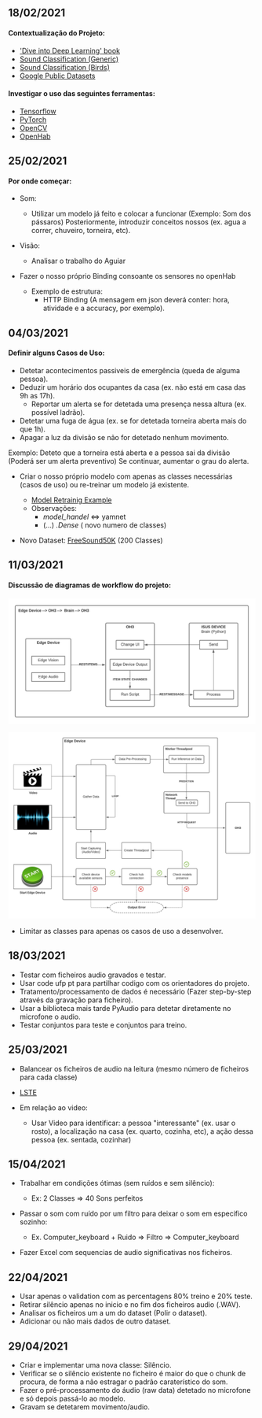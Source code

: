  ## **18/02/2021**
#### Contextualização do Projeto:
- ['Dive into Deep Learning' book](https://d2l.ai/)
- [Sound Classification (Generic)](https://mikesmales.medium.com/sound-classification-using-deep-learning-8bc2aa1990b7)
- [Sound Classification (Birds)](https://www.edgeimpulse.com/blog/bird-classification-lacuna-space)
- [Google Public Datasets](https://research.google/tools/datasets/)

#### Investigar o uso das seguintes ferramentas:
- [Tensorflow](https://www.tensorflow.org/)
- [PyTorch](https://pytorch.org/)
- [OpenCV](https://opencv.org/)
- [OpenHab](https://www.openhab.org/)

## **25/02/2021**
#### Por onde começar:

- Som:
  - Utilizar um modelo já feito e colocar a funcionar (Exemplo: Som dos pássaros)
   Posteriormente, introduzir conceitos nossos (ex. agua a correr, chuveiro, torneira, etc).
- Visão:
  - Analisar o trabalho do Aguiar

- Fazer o nosso próprio Binding consoante os sensores no openHab
  - Exemplo de estrutura: 
    - HTTP Binding (A mensagem em json deverá conter: hora, atividade e a accuracy, por exemplo).

## **04/03/2021**

#### Definir alguns Casos de Uso:
- Detetar acontecimentos passiveis de emergência (queda de alguma pessoa).
- Deduzir um horário dos ocupantes da casa (ex. não está em casa das 9h as 17h).
  - Reportar um alerta se for detetada uma presença nessa altura (ex. possível ladrão).
- Detetar uma fuga de água (ex. se for detetada torneira aberta mais do que 1h).
- Apagar a luz da divisão se não for detetado nenhum movimento.

Exemplo:
Deteto que a torneira está aberta e a pessoa sai da divisão (Poderá ser um alerta preventivo)
Se continuar, aumentar o grau do alerta.

- Criar o nosso próprio modelo com apenas as classes necessárias (casos de uso) ou 
  re-treinar um modelo já existente.
  - [Model Retrainig Example](https://www.tensorflow.org/hub/tutorials/tf2_image_retraining) 
  - Observações:
    - _model_handel_ <=> yamnet
    - (...) _.Dense_ ( novo numero de classes)

- Novo Dataset: [FreeSound50K](https://zenodo.org/record/4060432) (200 Classes)

## **11/03/2021**

#### Discussão de diagramas de workflow do projeto:
![LPI](assets/logbook_imgs/LPI.jpeg)

![LPI_EdgeDevice](assets/logbook_imgs/LPI_(EdgeDevice).jpeg)

- Limitar as classes para apenas os casos de uso a desenvolver.

## **18/03/2021**

- Testar com ficheiros audio gravados e testar.
- Usar code ufp pt para partilhar codigo com os orientadores do projeto.
- Tratamento/processamento de dados é necessário (Fazer step-by-step através da gravação para ficheiro).
- Usar a biblioteca mais tarde PyAudio para detetar diretamente no microfone o audio.
- Testar conjuntos para teste e conjuntos para treino.

## **25/03/2021**

- Balancear os ficheiros de audio na leitura (mesmo número de ficheiros para cada classe)
- [LSTE](https://learnopencv.com/introduction-to-video-classification-and-human-activity-recognition/#heading3)

- Em relação ao video:
  - Usar Video para identificar: a pessoa "interessante" (ex. usar o rosto), a localização na casa (ex. quarto, cozinha, etc), a ação dessa pessoa (ex. sentada, cozinhar)

## **15/04/2021**
- Trabalhar em condições ótimas (sem ruídos e sem silêncio):
   - Ex: 2 Classes => 40 Sons perfeitos
  

- Passar o som com ruído por um filtro para deixar o som em especifico sozinho:
   - Ex. Computer_keyboard + Ruido => Filtro => Computer_keyboard


- Fazer Excel com sequencias de audio significativas nos ficheiros.

## **22/04/2021**

- Usar apenas o validation com as percentagens 80% treino e 20% teste.
- Retirar silêncio apenas no inicio e no fim dos ficheiros audio (.WAV).
- Analisar os ficheiros um a um do dataset (Polir o dataset).
- Adicionar ou não mais dados de outro dataset.
       
## **29/04/2021**

- Criar e implementar uma nova classe: Silêncio.
- Verificar se o silêncio existente no ficheiro é maior do que o chunk de procura, de forma a não estragar o padrão caraterístico do som.
- Fazer o pré-processamento do áudio (raw data) detetado no microfone e só depois passá-lo ao modelo.
- Gravam se detetarem movimento/audio.

